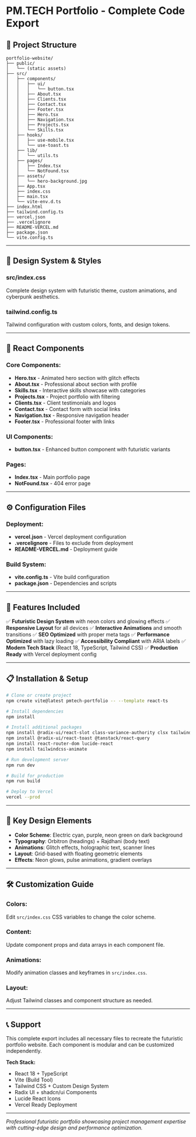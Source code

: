 # PM.TECH Portfolio - Complete Code Export

## 📁 Project Structure

```
portfolio-website/
├── public/
│   └── (static assets)
├── src/
│   ├── components/
│   │   ├── ui/
│   │   │   └── button.tsx
│   │   ├── About.tsx
│   │   ├── Clients.tsx
│   │   ├── Contact.tsx
│   │   ├── Footer.tsx
│   │   ├── Hero.tsx
│   │   ├── Navigation.tsx
│   │   ├── Projects.tsx
│   │   └── Skills.tsx
│   ├── hooks/
│   │   ├── use-mobile.tsx
│   │   └── use-toast.ts
│   ├── lib/
│   │   └── utils.ts
│   ├── pages/
│   │   ├── Index.tsx
│   │   └── NotFound.tsx
│   ├── assets/
│   │   └── hero-background.jpg
│   ├── App.tsx
│   ├── index.css
│   ├── main.tsx
│   └── vite-env.d.ts
├── index.html
├── tailwind.config.ts
├── vercel.json
├── .vercelignore
├── README-VERCEL.md
├── package.json
└── vite.config.ts
```

---

## 🎨 Design System & Styles

### src/index.css
Complete design system with futuristic theme, custom animations, and cyberpunk aesthetics.

### tailwind.config.ts  
Tailwind configuration with custom colors, fonts, and design tokens.

---

## 🧩 React Components

### Core Components:
- **Hero.tsx** - Animated hero section with glitch effects
- **About.tsx** - Professional about section with profile
- **Skills.tsx** - Interactive skills showcase with categories
- **Projects.tsx** - Project portfolio with filtering
- **Clients.tsx** - Client testimonials and logos
- **Contact.tsx** - Contact form with social links
- **Navigation.tsx** - Responsive navigation header
- **Footer.tsx** - Professional footer with links

### UI Components:
- **button.tsx** - Enhanced button component with futuristic variants

### Pages:
- **Index.tsx** - Main portfolio page
- **NotFound.tsx** - 404 error page

---

## ⚙️ Configuration Files

### Deployment:
- **vercel.json** - Vercel deployment configuration
- **.vercelignore** - Files to exclude from deployment
- **README-VERCEL.md** - Deployment guide

### Build System:
- **vite.config.ts** - Vite build configuration
- **package.json** - Dependencies and scripts

---

## 🚀 Features Included

✅ **Futuristic Design System** with neon colors and glowing effects
✅ **Responsive Layout** for all devices
✅ **Interactive Animations** and smooth transitions
✅ **SEO Optimized** with proper meta tags
✅ **Performance Optimized** with lazy loading
✅ **Accessibility Compliant** with ARIA labels
✅ **Modern Tech Stack** (React 18, TypeScript, Tailwind CSS)
✅ **Production Ready** with Vercel deployment config

---

## 📋 Installation & Setup

```bash
# Clone or create project
npm create vite@latest pmtech-portfolio -- --template react-ts

# Install dependencies
npm install

# Install additional packages
npm install @radix-ui/react-slot class-variance-authority clsx tailwind-merge
npm install @radix-ui/react-toast @tanstack/react-query
npm install react-router-dom lucide-react
npm install tailwindcss-animate

# Run development server
npm run dev

# Build for production
npm run build

# Deploy to Vercel
vercel --prod
```

---

## 🎯 Key Design Elements

- **Color Scheme**: Electric cyan, purple, neon green on dark background
- **Typography**: Orbitron (headings) + Rajdhani (body text)
- **Animations**: Glitch effects, holographic text, scanner lines
- **Layout**: Grid-based with floating geometric elements
- **Effects**: Neon glows, pulse animations, gradient overlays

---

## 🛠️ Customization Guide

### Colors:
Edit `src/index.css` CSS variables to change the color scheme.

### Content:
Update component props and data arrays in each component file.

### Animations:
Modify animation classes and keyframes in `src/index.css`.

### Layout:
Adjust Tailwind classes and component structure as needed.

---

## 📞 Support

This complete export includes all necessary files to recreate the futuristic portfolio website. Each component is modular and can be customized independently.

**Tech Stack:**
- React 18 + TypeScript
- Vite (Build Tool)
- Tailwind CSS + Custom Design System
- Radix UI + shadcn/ui Components
- Lucide React Icons
- Vercel Ready Deployment

---

*Professional futuristic portfolio showcasing project management expertise with cutting-edge design and performance optimization.*